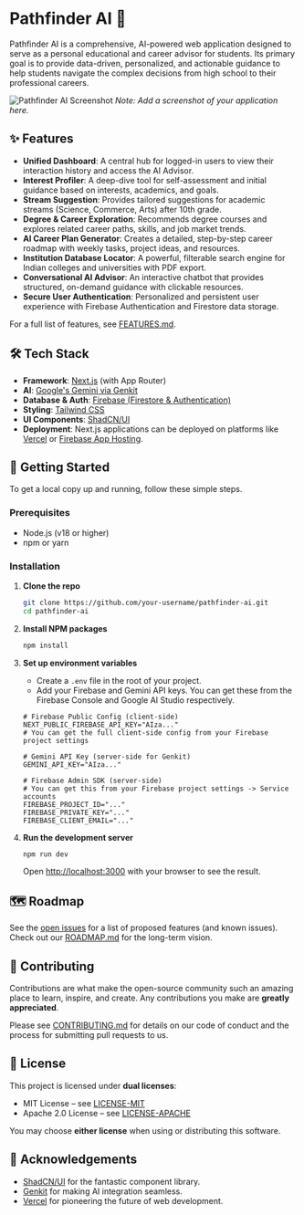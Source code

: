 # Pathfinder AI 🚀

Pathfinder AI is a comprehensive, AI-powered web application designed to serve as a personal educational and career advisor for students. Its primary goal is to provide data-driven, personalized, and actionable guidance to help students navigate the complex decisions from high school to their professional careers.

![Pathfinder AI Screenshot](https://i.imgur.com/your-screenshot.png) 
*Note: Add a screenshot of your application here.*

## ✨ Features

- **Unified Dashboard**: A central hub for logged-in users to view their interaction history and access the AI Advisor.
- **Interest Profiler**: A deep-dive tool for self-assessment and initial guidance based on interests, academics, and goals.
- **Stream Suggestion**: Provides tailored suggestions for academic streams (Science, Commerce, Arts) after 10th grade.
- **Degree & Career Exploration**: Recommends degree courses and explores related career paths, skills, and job market trends.
- **AI Career Plan Generator**: Creates a detailed, step-by-step career roadmap with weekly tasks, project ideas, and resources.
- **Institution Database Locator**: A powerful, filterable search engine for Indian colleges and universities with PDF export.
- **Conversational AI Advisor**: An interactive chatbot that provides structured, on-demand guidance with clickable resources.
- **Secure User Authentication**: Personalized and persistent user experience with Firebase Authentication and Firestore data storage.

For a full list of features, see [FEATURES.md](./FEATURES.md).

## 🛠️ Tech Stack

- **Framework**: [Next.js](https://nextjs.org/) (with App Router)
- **AI**: [Google's Gemini via Genkit](https://firebase.google.com/docs/genkit)
- **Database & Auth**: [Firebase (Firestore & Authentication)](https://firebase.google.com/)
- **Styling**: [Tailwind CSS](https://tailwindcss.com/)
- **UI Components**: [ShadCN/UI](https://ui.shadcn.com/)
- **Deployment**: Next.js applications can be deployed on platforms like [Vercel](https://vercel.com/) or [Firebase App Hosting](https://firebase.google.com/docs/app-hosting).

## 🚀 Getting Started

To get a local copy up and running, follow these simple steps.

### Prerequisites

- Node.js (v18 or higher)
- npm or yarn

### Installation

1.  **Clone the repo**
    ```sh
    git clone https://github.com/your-username/pathfinder-ai.git
    cd pathfinder-ai
    ```
2.  **Install NPM packages**
    ```sh
    npm install
    ```
3.  **Set up environment variables**
    - Create a `.env` file in the root of your project.
    - Add your Firebase and Gemini API keys. You can get these from the Firebase Console and Google AI Studio respectively.
    ```env
    # Firebase Public Config (client-side)
    NEXT_PUBLIC_FIREBASE_API_KEY="AIza..."
    # You can get the full client-side config from your Firebase project settings
    
    # Gemini API Key (server-side for Genkit)
    GEMINI_API_KEY="AIza..." 
    
    # Firebase Admin SDK (server-side)
    # You can get this from your Firebase project settings -> Service accounts
    FIREBASE_PROJECT_ID="..."
    FIREBASE_PRIVATE_KEY="..."
    FIREBASE_CLIENT_EMAIL="..."
    ```
    
4.  **Run the development server**
    ```sh
    npm run dev
    ```
    Open [http://localhost:3000](http://localhost:3000) with your browser to see the result.

## 🗺️ Roadmap

See the [open issues](https://github.com/your-username/pathfinder-ai/issues) for a list of proposed features (and known issues). Check out our [ROADMAP.md](./ROADMAP.md) for the long-term vision.

## 🤝 Contributing

Contributions are what make the open-source community such an amazing place to learn, inspire, and create. Any contributions you make are **greatly appreciated**.

Please see [CONTRIBUTING.md](./CONTRIBUTING.md) for details on our code of conduct and the process for submitting pull requests to us.

## 📜 License

This project is licensed under **dual licenses**:  
- MIT License – see [LICENSE-MIT](LICENSE-MIT)  
- Apache 2.0 License – see [LICENSE-APACHE](LICENSE-APACHE)

You may choose **either license** when using or distributing this software.

## 🙏 Acknowledgements

- [ShadCN/UI](https://ui.shadcn.com/) for the fantastic component library.
- [Genkit](https://firebase.google.com/docs/genkit) for making AI integration seamless.
- [Vercel](https://vercel.com/) for pioneering the future of web development.

    